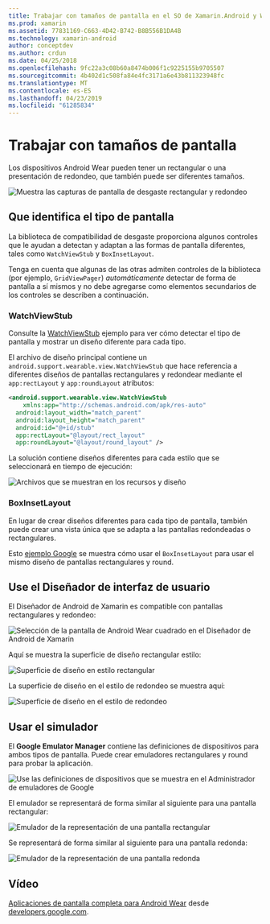 ```yaml
---
title: Trabajar con tamaños de pantalla en el SO de Xamarin.Android y Wear
ms.prod: xamarin
ms.assetid: 77831169-C663-4D42-B742-B8B556B1DA4B
ms.technology: xamarin-android
author: conceptdev
ms.author: crdun
ms.date: 04/25/2018
ms.openlocfilehash: 9fc22a3c08b60a8474b006f1c9225155b9705507
ms.sourcegitcommit: 4b402d1c508fa84e4fc3171a6e43b811323948fc
ms.translationtype: MT
ms.contentlocale: es-ES
ms.lasthandoff: 04/23/2019
ms.locfileid: "61285834"
---
```

# <a name="working-with-screen-sizes"></a>Trabajar con tamaños de pantalla

Los dispositivos Android Wear pueden tener un rectangular o una presentación de redondeo, que también puede ser diferentes tamaños.

![Muestra las capturas de pantalla de desgaste rectangular y redondeo](screen-sizes-images/moyeu-wear.png)

## <a name="identifying-screen-type"></a>Que identifica el tipo de pantalla

La biblioteca de compatibilidad de desgaste proporciona algunos controles que le ayudan a detectan y adaptan a las formas de pantalla diferentes, tales como `WatchViewStub` y `BoxInsetLayout`.

Tenga en cuenta que algunas de las otras admiten controles de la biblioteca (por ejemplo, `GridViewPager`) *automáticamente* detectar de forma de pantalla a sí mismos y no debe agregarse como elementos secundarios de los controles se describen a continuación.

### <a name="watchviewstub"></a>WatchViewStub

Consulte la [WatchViewStub](https://developer.xamarin.com/samples/WatchViewStub/) ejemplo para ver cómo detectar el tipo de pantalla y mostrar un diseño diferente para cada tipo.

El archivo de diseño principal contiene un `android.support.wearable.view.WatchViewStub` que hace referencia a diferentes diseños de pantallas rectangulares y redondear mediante el `app:rectLayout` y `app:roundLayout` atributos:

```xml
<android.support.wearable.view.WatchViewStub
    xmlns:app="http://schemas.android.com/apk/res-auto"
  android:layout_width="match_parent"
  android:layout_height="match_parent"
  android:id="@+id/stub"
  app:rectLayout="@layout/rect_layout"
  app:roundLayout="@layout/round_layout" />
```

La solución contiene diseños diferentes para cada estilo que se seleccionará en tiempo de ejecución:

![Archivos que se muestran en los recursos y diseño](screen-sizes-images/solution.png)


### <a name="boxinsetlayout"></a>BoxInsetLayout

En lugar de crear diseños diferentes para cada tipo de pantalla, también puede crear una vista única que se adapta a las pantallas redondeadas o rectangulares.

Esto [ejemplo Google](https://developer.android.com/training/wearables/ui/layouts.html#same-layout) se muestra cómo usar el `BoxInsetLayout` para usar el mismo diseño de pantallas rectangulares y round.


## <a name="wear-ui-designer"></a>Use el Diseñador de interfaz de usuario

El Diseñador de Android de Xamarin es compatible con pantallas rectangulares y redondeo:

![Selección de la pantalla de Android Wear cuadrado en el Diseñador de Android de Xamarin](screen-sizes-images/design-screen-type.png)

Aquí se muestra la superficie de diseño rectangular estilo:

![Superficie de diseño en estilo rectangular](screen-sizes-images/design-rect.png) 

La superficie de diseño en el estilo de redondeo se muestra aquí:

![Superficie de diseño en el estilo de redondeo](screen-sizes-images/design-round.png)


## <a name="wear-simulator"></a>Usar el simulador

El **Google Emulator Manager** contiene las definiciones de dispositivos para ambos tipos de pantalla. Puede crear emuladores rectangulares y round para probar la aplicación.

![Use las definiciones de dispositivos que se muestra en el Administrador de emuladores de Google](screen-sizes-images/emulator-devices.png)

El emulador se representará de forma similar al siguiente para una pantalla rectangular:

![Emulador de la representación de una pantalla rectangular](screen-sizes-images/recipe-2.png) 

Se representará de forma similar al siguiente para una pantalla redonda:

![Emulador de la representación de una pantalla redonda](screen-sizes-images/recipe-2-round.png)

## <a name="video"></a>Vídeo

[Aplicaciones de pantalla completa para Android Wear](https://www.youtube.com/watch?v=naf_WbtFAlY) desde [developers.google.com](https://www.youtube.com/channel/UC_x5XG1OV2P6uZZ5FSM9Ttw).

